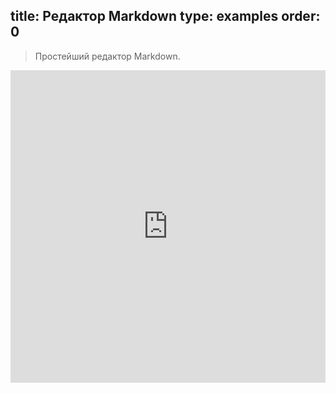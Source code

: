 title: Редактор Markdown
type: examples
order: 0
---
> Простейший редактор Markdown.

<iframe width="100%" height="500" src="http://jsfiddle.net/yyx990803/wy2qf6yx/embedded/result,html,js,css" allowfullscreen="allowfullscreen" frameborder="0"></iframe>